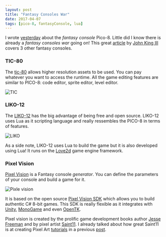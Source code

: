 ```yaml
---
layout: post
title: "Fantasy Consoles War"
date: 2017-04-07
tags: [pico-8, fantasyConsole, lua]
---
```


I wrote [yesterday](https://lochrist.github.io/blog/2017-04-07-real-game-for-fantasy-console) about the *fantasy console* Pico-8. Little did I know there is already a *fantasy consoles war* going on! This great [article](https://medium.com/@G05P3L/fantasy-console-wars-a-guide-to-the-biggest-playersin-retrogamings-newest-trend-56bbe948474d) by [John King III](https://medium.com/@G05P3L) covers 3 other fantasy consoles.

### TIC-80

The [tic-80](https://nesbox.itch.io/tic) allows higher resolution assets to be used. You can pay whatever you want to access the runtime. All the game editing features are similar to PICO-8: code editor, sprite editor, level editor.

![TIC](https://raw.githubusercontent.com/wiki/nesbox/tic.computer/images/console.gif)


### LIKO-12

The [LIKO-12](https://github.com/RamiLego4Game/LIKO-12/tree/master) has the big advantage of being free and open source. LIKO-12 uses Lua as it scripting language and really ressembles the PICO-8 in terms of features.

![LIKO](https://raw.githubusercontent.com/RamiLego4Game/LIKO-12/master/gif_1.gif)

As a side note, LIKO-12 uses Lua to build the game but it is also developed using Lua! It runs on the [Love2d](https://love2d.org/) game engine framework.

### Pixel Vision

[Pixel Vision](https://pixelvision8.itch.io/game-creator) is a Fantasy console *generator*. You can define the parameters of your console and build a game for it.

![Pixle vision](https://img.itch.zone/aW1hZ2UvNzQ2NzkvNTU3MTA1LnBuZw==/original/0TviZ%2B.png)


It is based on the open source [Pixel Vision SDK](https://gitlab.com/PixelVision8/SDK) which allows you to build authentic C# 8-bit games. This SDK is really flexible as it integrates with [Unity](https://unity3d.com/), [MonoGame](https://github.com/MonoGame/MonoGame) and even [OpenTK](https://github.com/opentk/opentk).

Pixel vision is created by the prolific game development books author [Jesse Freeman](https://twitter.com/jessefreeman) and by pixel artist [Saint11](https://twitter.com/saint11). I already talked about how great Saint11 is at creating Pixel Art [tutorials](https://www.patreon.com/saint11) in a previous [post](https://lochrist.github.io/blog/2017-03-13-pixel-art).